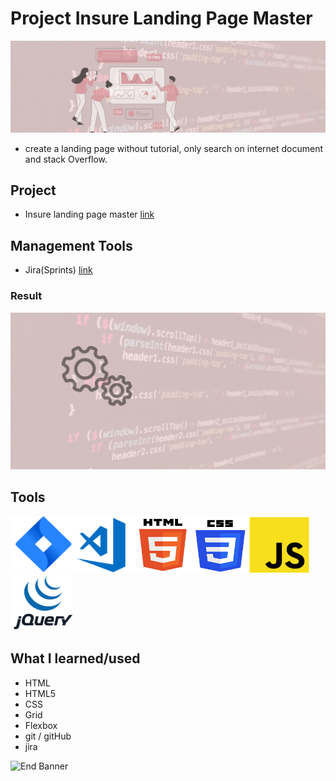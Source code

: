 # Project Insure Landing Page Master

![Begin Banner](Documentation/top-1200x350.gif)

* create a landing page without tutorial, only search on internet document and stack Overflow.

## Project
* Insure landing page master [link](https://github.com/pittyh6/insure-landing-page-master)

## Management Tools
* Jira(Sprints) [link](https://github.com/pittyh6/project_tracking_intro_component/tree/main/Sprint2)
### Result
![Middle Banner](Documentation/Under_Development.gif)

## Tools
<img src= Documentation/jira.png  height="90" width="100" ><img src= Documentation/vscode.png  height="90" width="100"><img src= Documentation/html.png  height="90" width="90"><img src= Documentation/css.png  height="90" width="90"><img src= Documentation/js.png  height="90" width="100"><img src= Documentation/jquery.png  height="90" width="100">

## What I learned/used
* HTML
* HTML5
* CSS
* Grid
* Flexbox
* git / gitHub
* jira


![End Banner](Documentation/botton-1200x350.gif)